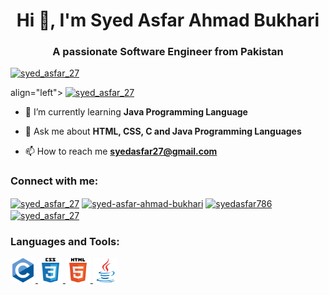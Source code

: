 <h1 align="center">Hi 👋, I'm Syed Asfar Ahmad Bukhari</h1>
<h3 align="center">A passionate Software Engineer from Pakistan</h3>

<p align="left"> <a href="https://twitter.com/syed_asfar_27" target="blank"><img src="https://img.shields.io/twitter/follow/syed_asfar_27?logo=twitter&style=for-the-badge" alt="syed_asfar_27" /></a> </p>
<p>align="left"> <a href="https://facebook.com/syedasfar786" target="blank"><img src="https://img.shields.io/badge/Facebook-1877F2?style=for-the-badge&logo=facebook&logoColor=white" alt="syed_asfar_27" /></a> </p>

- 🌱 I’m currently learning **Java Programming Language**

- 💬 Ask me about **HTML, CSS, C and Java Programming Languages**

- 📫 How to reach me **syedasfar27@gmail.com**

<h3 align="left">Connect with me:</h3>
<p align="left">
<a href="https://twitter.com/syed_asfar_27" target="blank"><img align="center" src="https://raw.githubusercontent.com/rahuldkjain/github-profile-readme-generator/master/src/images/icons/Social/twitter.svg" alt="syed_asfar_27" height="30" width="40" /></a>
<a href="https://linkedin.com/in/syed-asfar-ahmad-bukhari" target="blank"><img align="center" src="https://raw.githubusercontent.com/rahuldkjain/github-profile-readme-generator/master/src/images/icons/Social/linked-in-alt.svg" alt="syed-asfar-ahmad-bukhari" height="30" width="40" /></a>
<a href="https://fb.com/syedasfar786" target="blank"><img align="center" src="https://raw.githubusercontent.com/rahuldkjain/github-profile-readme-generator/master/src/images/icons/Social/facebook.svg" alt="syedasfar786" height="30" width="40" /></a>
<a href="https://instagram.com/syed_asfar_27" target="blank"><img align="center" src="https://raw.githubusercontent.com/rahuldkjain/github-profile-readme-generator/master/src/images/icons/Social/instagram.svg" alt="syed_asfar_27" height="30" width="40" /></a>
</p>

<h3 align="left">Languages and Tools:</h3>
<p align="left"> <a href="https://www.cprogramming.com/" target="_blank" rel="noreferrer"> <img src="https://raw.githubusercontent.com/devicons/devicon/master/icons/c/c-original.svg" alt="c" width="40" height="40"/> </a> <a href="https://www.w3schools.com/css/" target="_blank" rel="noreferrer"> <img src="https://raw.githubusercontent.com/devicons/devicon/master/icons/css3/css3-original-wordmark.svg" alt="css3" width="40" height="40"/> </a> <a href="https://www.w3.org/html/" target="_blank" rel="noreferrer"> <img src="https://raw.githubusercontent.com/devicons/devicon/master/icons/html5/html5-original-wordmark.svg" alt="html5" width="40" height="40"/> </a> <a href="https://www.java.com" target="_blank" rel="noreferrer"> <img src="https://raw.githubusercontent.com/devicons/devicon/master/icons/java/java-original.svg" alt="java" width="40" height="40"/> </a> </p>



